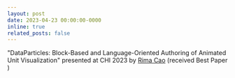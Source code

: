 ```yaml
---
layout: post
date: 2023-04-23 00:00:00-0000
inline: true
related_posts: false
---
```


"DataParticles: Block-Based and Language-Oriented Authoring of Animated Unit Visualization" presented at CHI 2023 by <a href="https://rrrima.github.io" target="_blank">Rima Cao</a> (received Best Paper <i class="fa-solid fa-trophy"></i>)
